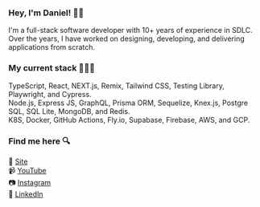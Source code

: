 ### Hey, I'm Daniel! 👋🏼

I'm a full-stack software developer with 10+ years of experience in SDLC.<br>
Over the years, I have worked on designing, developing, and delivering applications from scratch.

### My current stack 👨🏻‍💻
TypeScript, React, NEXT.js, Remix, Tailwind CSS, Testing Library, Playwright, and Cypress.<br>
Node.js, Express JS, GraphQL, Prisma ORM, Sequelize, Knex.js, Postgre SQL, SQL Lite, MongoDB, and Redis.<br>
K8S, Docker, GitHub Actions, Fly.io, Supabase, Firebase, AWS, and GCP.

### Find me here 🔍
🚀 [Site](https://danieldcs.com/)<br>
📹 [YouTube](https://www.youtube.com/c/odanieldcs)<br>
📷 [Instagram](https://www.instagram.com/odanieldcs/)<br>
💼 [LinkedIn](https://www.linkedin.com/in/odanieldcs)
